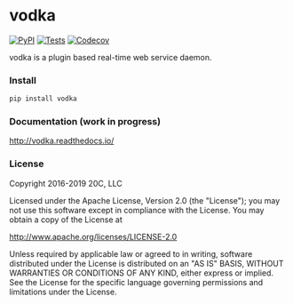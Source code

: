 # vodka

[![PyPI](https://img.shields.io/pypi/v/vodka.svg?maxAge=600)](https://pypi.python.org/pypi/vodka)
[![Tests](https://github.com/20c/vodka/workflows/tests/badge.svg)](https://github.com/20c/vodka)
[![Codecov](https://img.shields.io/codecov/c/github/20c/vodka/master.svg?maxAge=600)](https://codecov.io/github/20c/vodka)

vodka is a plugin based real-time web service daemon.

### Install

```sh
pip install vodka
```

### Documentation (work in progress)

http://vodka.readthedocs.io/

### License

Copyright 2016-2019 20C, LLC

Licensed under the Apache License, Version 2.0 (the "License");
you may not use this software except in compliance with the License.
You may obtain a copy of the License at

   http://www.apache.org/licenses/LICENSE-2.0

Unless required by applicable law or agreed to in writing, software
distributed under the License is distributed on an "AS IS" BASIS,
WITHOUT WARRANTIES OR CONDITIONS OF ANY KIND, either express or implied.
See the License for the specific language governing permissions and
limitations under the License.
